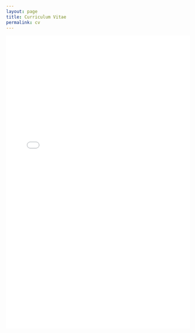 ```yaml
---
layout: page
title: Curriculum Vitae
permalink: cv
---
```


<embed src="/assets/pdfs/burton_cv.pdf" type="application/pdf" width="100%" height="800px" />

